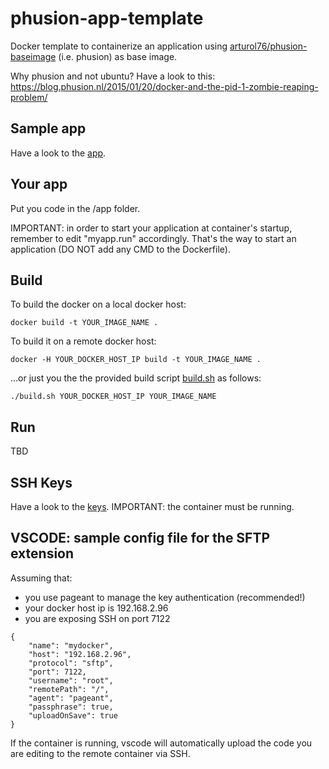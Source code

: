 # phusion-app-template
Docker template to containerize an application using [arturol76/phusion-baseimage](https://github.com/arturol76/phusion-baseimage) (i.e. phusion) as base image.

Why phusion and not ubuntu? Have a look to this:
https://blog.phusion.nl/2015/01/20/docker-and-the-pid-1-zombie-reaping-problem/

## Sample app
Have a look to the [app](./app).

## Your app
Put you code in the /app folder.

IMPORTANT: in order to start your application at container's startup, remember to edit "myapp.run" accordingly. That's the way to start an application (DO NOT add any CMD to the Dockerfile). 

## Build
To build the docker on a local docker host:

```
docker build -t YOUR_IMAGE_NAME .
```

To build it on a remote docker host:

```
docker -H YOUR_DOCKER_HOST_IP build -t YOUR_IMAGE_NAME .
```

...or just you the the provided build script [build.sh](./build.sh) as follows:

```
./build.sh YOUR_DOCKER_HOST_IP YOUR_IMAGE_NAME
```

## Run
TBD

## SSH Keys
Have a look to the [keys](./keys).
IMPORTANT: the container must be running.

## VSCODE: sample config file for the SFTP extension
Assuming that:
* you use pageant to manage the key authentication (recommended!)
* your docker host ip is 192.168.2.96
* you are exposing SSH on port 7122

```
{
    "name": "mydocker",
    "host": "192.168.2.96",
    "protocol": "sftp",
    "port": 7122,
    "username": "root",
    "remotePath": "/",
    "agent": "pageant",
    "passphrase": true,
    "uploadOnSave": true
}
```

If the container is running, vscode will automatically upload the code you are editing to the remote container via SSH.
